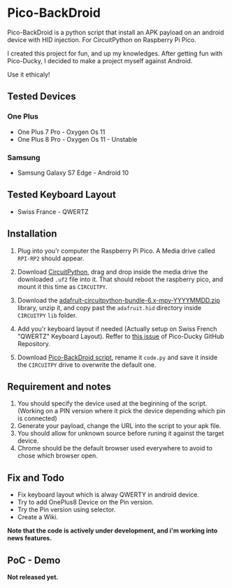 # Pico-BackDroid

Pico-BackDroid is a python script that install an APK payload on an android device with HID injection. For CircuitPython on Raspberry Pi Pico.

I created this project for fun, and up my knowledges. After getting fun with Pico-Ducky, I decided to make a project myself against Android.

Use it ethicaly!

## Tested Devices

### One Plus
* One Plus 7 Pro - Oxygen Os 11
* One Plus 8 Pro - Oxygen Os 11 - Unstable

### Samsung
* Samsung Galaxy S7 Edge - Android 10

## Tested Keyboard Layout
* Swiss France - QWERTZ

## Installation

1. Plug into you'r computer the Raspberry Pi Pico. A Media drive called ```RPI-RP2``` should appear.

2. Download <a href="https://circuitpython.org/board/raspberry_pi_pico/">CircuitPython</a>, drag and drop inside the media drive the downloaded ```.uf2``` file into it.
   That should reboot the raspberry pico, and mount it this time as ```CIRCUITPY```.

3. Download the <a href="https://github.com/adafruit/Adafruit_CircuitPython_Bundle/releases/tag/20210914">adafruit-circuitpython-bundle-6.x-mpy-YYYYMMDD.zip</a> library, unzip it, and copy past the ```adafruit.hid``` directory inside ```CIRCUITPY``` ```lib``` folder.

4. Add you'r keyboard layout if needed (Actually setup on Swiss French "QWERTZ" Keyboard Layout). Reffer to <a href="https://github.com/dbisu/pico-ducky/issues/10">this issue</a> of Pico-Ducky GitHub Repository.

5. Download <a href="https://raw.githubusercontent.com/V0lk3n/Pico-BackDroid/main/pico-backdroid.py">Pico-BackDroid script</a>, rename it ```code.py``` and save it inside the ```CIRCUITPY``` drive to overwrite the default one.

## Requirement and notes

1. You should specify the device used at the beginning of the script. (Working on a PIN version where it pick the device depending which pin is connected)
2. Generate your payload, change the URL into the script to your apk file.
3. You should allow for unknown source before runing it against the target device.
4. Chrome should be the default browser used everywhere to avoid to chose which browser open.

## Fix and Todo

* Fix keyboard layout which is alway QWERTY in android device.
* Try to add OnePlus8 Device on the Pin version.
* Try the Pin version using selector.
* Create a Wiki.

<b>Note that the code is actively under development, and i'm working into news features.</a>

## PoC - Demo

Not released yet.
